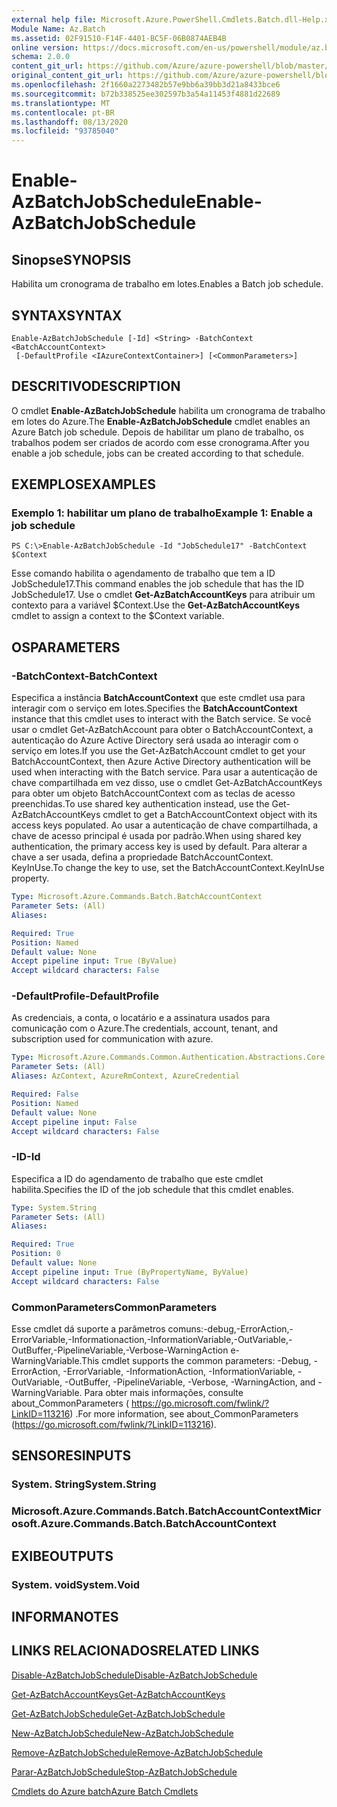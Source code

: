 ```yaml
---
external help file: Microsoft.Azure.PowerShell.Cmdlets.Batch.dll-Help.xml
Module Name: Az.Batch
ms.assetid: 02F91510-F14F-4401-BC5F-06B0874AEB4B
online version: https://docs.microsoft.com/en-us/powershell/module/az.batch/enable-azbatchjobschedule
schema: 2.0.0
content_git_url: https://github.com/Azure/azure-powershell/blob/master/src/Batch/Batch/help/Enable-AzBatchJobSchedule.md
original_content_git_url: https://github.com/Azure/azure-powershell/blob/master/src/Batch/Batch/help/Enable-AzBatchJobSchedule.md
ms.openlocfilehash: 2f1660a2273482b57e9bb6a39bb3d21a8433bce6
ms.sourcegitcommit: b72b338525ee302597b3a54a11453f4881d22689
ms.translationtype: MT
ms.contentlocale: pt-BR
ms.lasthandoff: 08/13/2020
ms.locfileid: "93785040"
---
```

# <span data-ttu-id="c183c-101">Enable-AzBatchJobSchedule</span><span class="sxs-lookup"><span data-stu-id="c183c-101">Enable-AzBatchJobSchedule</span></span>

## <span data-ttu-id="c183c-102">Sinopse</span><span class="sxs-lookup"><span data-stu-id="c183c-102">SYNOPSIS</span></span>
<span data-ttu-id="c183c-103">Habilita um cronograma de trabalho em lotes.</span><span class="sxs-lookup"><span data-stu-id="c183c-103">Enables a Batch job schedule.</span></span>

## <span data-ttu-id="c183c-104">SYNTAX</span><span class="sxs-lookup"><span data-stu-id="c183c-104">SYNTAX</span></span>

```
Enable-AzBatchJobSchedule [-Id] <String> -BatchContext <BatchAccountContext>
 [-DefaultProfile <IAzureContextContainer>] [<CommonParameters>]
```

## <span data-ttu-id="c183c-105">DESCRITIVO</span><span class="sxs-lookup"><span data-stu-id="c183c-105">DESCRIPTION</span></span>
<span data-ttu-id="c183c-106">O cmdlet **Enable-AzBatchJobSchedule** habilita um cronograma de trabalho em lotes do Azure.</span><span class="sxs-lookup"><span data-stu-id="c183c-106">The **Enable-AzBatchJobSchedule** cmdlet enables an Azure Batch job schedule.</span></span>
<span data-ttu-id="c183c-107">Depois de habilitar um plano de trabalho, os trabalhos podem ser criados de acordo com esse cronograma.</span><span class="sxs-lookup"><span data-stu-id="c183c-107">After you enable a job schedule, jobs can be created according to that schedule.</span></span>

## <span data-ttu-id="c183c-108">EXEMPLOS</span><span class="sxs-lookup"><span data-stu-id="c183c-108">EXAMPLES</span></span>

### <span data-ttu-id="c183c-109">Exemplo 1: habilitar um plano de trabalho</span><span class="sxs-lookup"><span data-stu-id="c183c-109">Example 1: Enable a job schedule</span></span>
```
PS C:\>Enable-AzBatchJobSchedule -Id "JobSchedule17" -BatchContext $Context
```

<span data-ttu-id="c183c-110">Esse comando habilita o agendamento de trabalho que tem a ID JobSchedule17.</span><span class="sxs-lookup"><span data-stu-id="c183c-110">This command enables the job schedule that has the ID JobSchedule17.</span></span>
<span data-ttu-id="c183c-111">Use o cmdlet **Get-AzBatchAccountKeys** para atribuir um contexto para a variável $Context.</span><span class="sxs-lookup"><span data-stu-id="c183c-111">Use the **Get-AzBatchAccountKeys** cmdlet to assign a context to the $Context variable.</span></span>

## <span data-ttu-id="c183c-112">OS</span><span class="sxs-lookup"><span data-stu-id="c183c-112">PARAMETERS</span></span>

### <span data-ttu-id="c183c-113">-BatchContext</span><span class="sxs-lookup"><span data-stu-id="c183c-113">-BatchContext</span></span>
<span data-ttu-id="c183c-114">Especifica a instância **BatchAccountContext** que este cmdlet usa para interagir com o serviço em lotes.</span><span class="sxs-lookup"><span data-stu-id="c183c-114">Specifies the **BatchAccountContext** instance that this cmdlet uses to interact with the Batch service.</span></span>
<span data-ttu-id="c183c-115">Se você usar o cmdlet Get-AzBatchAccount para obter o BatchAccountContext, a autenticação do Azure Active Directory será usada ao interagir com o serviço em lotes.</span><span class="sxs-lookup"><span data-stu-id="c183c-115">If you use the Get-AzBatchAccount cmdlet to get your BatchAccountContext, then Azure Active Directory authentication will be used when interacting with the Batch service.</span></span> <span data-ttu-id="c183c-116">Para usar a autenticação de chave compartilhada em vez disso, use o cmdlet Get-AzBatchAccountKeys para obter um objeto BatchAccountContext com as teclas de acesso preenchidas.</span><span class="sxs-lookup"><span data-stu-id="c183c-116">To use shared key authentication instead, use the Get-AzBatchAccountKeys cmdlet to get a BatchAccountContext object with its access keys populated.</span></span> <span data-ttu-id="c183c-117">Ao usar a autenticação de chave compartilhada, a chave de acesso principal é usada por padrão.</span><span class="sxs-lookup"><span data-stu-id="c183c-117">When using shared key authentication, the primary access key is used by default.</span></span> <span data-ttu-id="c183c-118">Para alterar a chave a ser usada, defina a propriedade BatchAccountContext. KeyInUse.</span><span class="sxs-lookup"><span data-stu-id="c183c-118">To change the key to use, set the BatchAccountContext.KeyInUse property.</span></span>

```yaml
Type: Microsoft.Azure.Commands.Batch.BatchAccountContext
Parameter Sets: (All)
Aliases:

Required: True
Position: Named
Default value: None
Accept pipeline input: True (ByValue)
Accept wildcard characters: False
```

### <span data-ttu-id="c183c-119">-DefaultProfile</span><span class="sxs-lookup"><span data-stu-id="c183c-119">-DefaultProfile</span></span>
<span data-ttu-id="c183c-120">As credenciais, a conta, o locatário e a assinatura usados para comunicação com o Azure.</span><span class="sxs-lookup"><span data-stu-id="c183c-120">The credentials, account, tenant, and subscription used for communication with azure.</span></span>

```yaml
Type: Microsoft.Azure.Commands.Common.Authentication.Abstractions.Core.IAzureContextContainer
Parameter Sets: (All)
Aliases: AzContext, AzureRmContext, AzureCredential

Required: False
Position: Named
Default value: None
Accept pipeline input: False
Accept wildcard characters: False
```

### <span data-ttu-id="c183c-121">-ID</span><span class="sxs-lookup"><span data-stu-id="c183c-121">-Id</span></span>
<span data-ttu-id="c183c-122">Especifica a ID do agendamento de trabalho que este cmdlet habilita.</span><span class="sxs-lookup"><span data-stu-id="c183c-122">Specifies the ID of the job schedule that this cmdlet enables.</span></span>

```yaml
Type: System.String
Parameter Sets: (All)
Aliases:

Required: True
Position: 0
Default value: None
Accept pipeline input: True (ByPropertyName, ByValue)
Accept wildcard characters: False
```

### <span data-ttu-id="c183c-123">CommonParameters</span><span class="sxs-lookup"><span data-stu-id="c183c-123">CommonParameters</span></span>
<span data-ttu-id="c183c-124">Esse cmdlet dá suporte a parâmetros comuns:-debug,-ErrorAction,-ErrorVariable,-Informationaction,-InformationVariable,-OutVariable,-OutBuffer,-PipelineVariable,-Verbose-WarningAction e-WarningVariable.</span><span class="sxs-lookup"><span data-stu-id="c183c-124">This cmdlet supports the common parameters: -Debug, -ErrorAction, -ErrorVariable, -InformationAction, -InformationVariable, -OutVariable, -OutBuffer, -PipelineVariable, -Verbose, -WarningAction, and -WarningVariable.</span></span> <span data-ttu-id="c183c-125">Para obter mais informações, consulte about_CommonParameters ( https://go.microsoft.com/fwlink/?LinkID=113216) .</span><span class="sxs-lookup"><span data-stu-id="c183c-125">For more information, see about_CommonParameters (https://go.microsoft.com/fwlink/?LinkID=113216).</span></span>

## <span data-ttu-id="c183c-126">SENSORES</span><span class="sxs-lookup"><span data-stu-id="c183c-126">INPUTS</span></span>

### <span data-ttu-id="c183c-127">System. String</span><span class="sxs-lookup"><span data-stu-id="c183c-127">System.String</span></span>

### <span data-ttu-id="c183c-128">Microsoft.Azure.Commands.Batch.BatchAccountContext</span><span class="sxs-lookup"><span data-stu-id="c183c-128">Microsoft.Azure.Commands.Batch.BatchAccountContext</span></span>

## <span data-ttu-id="c183c-129">EXIBE</span><span class="sxs-lookup"><span data-stu-id="c183c-129">OUTPUTS</span></span>

### <span data-ttu-id="c183c-130">System. void</span><span class="sxs-lookup"><span data-stu-id="c183c-130">System.Void</span></span>

## <span data-ttu-id="c183c-131">INFORMA</span><span class="sxs-lookup"><span data-stu-id="c183c-131">NOTES</span></span>

## <span data-ttu-id="c183c-132">LINKS RELACIONADOS</span><span class="sxs-lookup"><span data-stu-id="c183c-132">RELATED LINKS</span></span>

[<span data-ttu-id="c183c-133">Disable-AzBatchJobSchedule</span><span class="sxs-lookup"><span data-stu-id="c183c-133">Disable-AzBatchJobSchedule</span></span>](./Disable-AzBatchJobSchedule.md)

[<span data-ttu-id="c183c-134">Get-AzBatchAccountKeys</span><span class="sxs-lookup"><span data-stu-id="c183c-134">Get-AzBatchAccountKeys</span></span>](./Get-AzBatchAccountKey.md)

[<span data-ttu-id="c183c-135">Get-AzBatchJobSchedule</span><span class="sxs-lookup"><span data-stu-id="c183c-135">Get-AzBatchJobSchedule</span></span>](./Get-AzBatchJobSchedule.md)

[<span data-ttu-id="c183c-136">New-AzBatchJobSchedule</span><span class="sxs-lookup"><span data-stu-id="c183c-136">New-AzBatchJobSchedule</span></span>](./New-AzBatchJobSchedule.md)

[<span data-ttu-id="c183c-137">Remove-AzBatchJobSchedule</span><span class="sxs-lookup"><span data-stu-id="c183c-137">Remove-AzBatchJobSchedule</span></span>](./Remove-AzBatchJobSchedule.md)

[<span data-ttu-id="c183c-138">Parar-AzBatchJobSchedule</span><span class="sxs-lookup"><span data-stu-id="c183c-138">Stop-AzBatchJobSchedule</span></span>](./Stop-AzBatchJobSchedule.md)

[<span data-ttu-id="c183c-139">Cmdlets do Azure batch</span><span class="sxs-lookup"><span data-stu-id="c183c-139">Azure Batch Cmdlets</span></span>](/powershell/module/az.batch)


